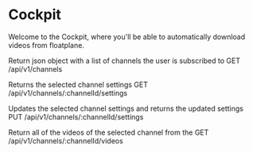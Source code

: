 # Cockpit
Welcome to the Cockpit, where you'll be able to automatically download videos from floatplane.

Return json object with a list of channels the user is subscribed to 
GET /api/v1/channels

Returns the selected channel settings
GET /api/v1/channels/:channelId/settings

Updates the selected channel settings and returns the updated settings
PUT /api/v1/channels/:channelId/settings

Return all of the videos of the selected channel from the
GET /api/v1/channels/:channelId/videos
